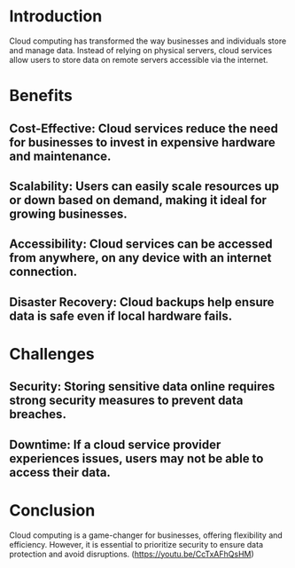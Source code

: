 # Introduction
Cloud computing has transformed the way businesses and individuals store and manage data. Instead of relying on physical servers, cloud services allow users to store data on remote servers accessible via the internet.

# Benefits

## Cost-Effective: Cloud services reduce the need for businesses to invest in expensive hardware and maintenance.
## Scalability: Users can easily scale resources up or down based on demand, making it ideal for growing businesses.
## Accessibility: Cloud services can be accessed from anywhere, on any device with an internet connection.
## Disaster Recovery: Cloud backups help ensure data is safe even if local hardware fails.
# Challenges

## Security: Storing sensitive data online requires strong security measures to prevent data breaches.
## Downtime: If a cloud service provider experiences issues, users may not be able to access their data.
# Conclusion
Cloud computing is a game-changer for businesses, offering flexibility and efficiency. However, it is essential to prioritize security to ensure data protection and avoid disruptions.
(https://youtu.be/CcTxAFhQsHM)

